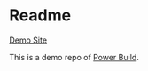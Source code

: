 # Readme

[Demo Site](http://nkj20932.github.io/image_stack/)

This is a demo repo of [Power Build](https://github.com/nkj20932/power-build).
